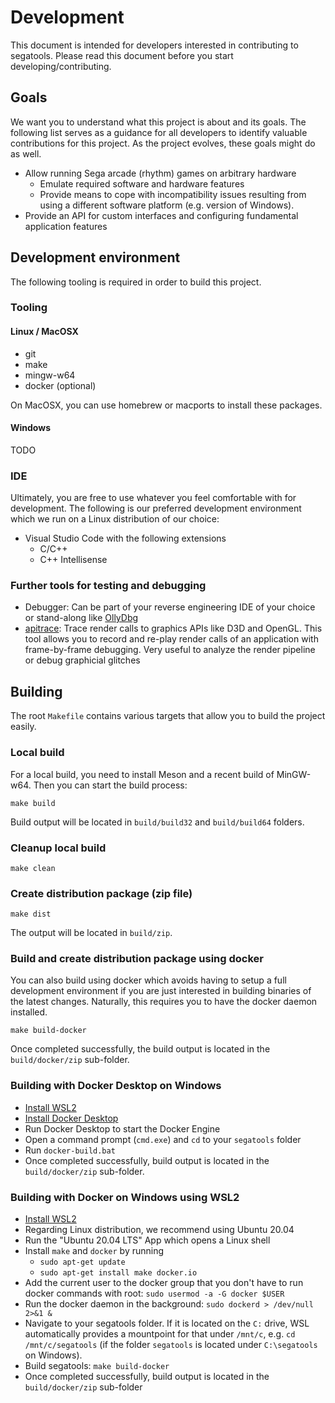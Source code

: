 # Development

This document is intended for developers interested in contributing to segatools. Please read this document before
you start developing/contributing.

## Goals

We want you to understand what this project is about and its goals. The following list serves as a guidance for all
developers to identify valuable contributions for this project. As the project evolves, these goals might do as well.

* Allow running Sega arcade (rhythm) games on arbitrary hardware
  * Emulate required software and hardware features
  * Provide means to cope with incompatibility issues resulting from using a different software platform (e.g. version of Windows).
* Provide an API for custom interfaces and configuring fundamental application features

## Development environment

The following tooling is required in order to build this project.

### Tooling

#### Linux / MacOSX

* git
* make
* mingw-w64
* docker (optional)

On MacOSX, you can use homebrew or macports to install these packages.

#### Windows

TODO

### IDE

Ultimately, you are free to use whatever you feel comfortable with for development. The following is our preferred
development environment which we run on a Linux distribution of our choice:

* Visual Studio Code with the following extensions
  * C/C++
  * C++ Intellisense

### Further tools for testing and debugging

* Debugger: Can be part of your reverse engineering IDE of your choice or stand-along like
[OllyDbg](http://www.ollydbg.de/)
* [apitrace](https://apitrace.github.io/): Trace render calls to graphics APIs like D3D and OpenGL.
This tool allows you to record and re-play render calls of an application with frame-by-frame
debugging. Very useful to analyze the render pipeline or debug graphicial glitches

## Building

The root `Makefile` contains various targets that allow you to build the project easily.

### Local build

For a local build, you need to install Meson and a recent build of MinGW-w64. Then you can start the
build process:

```shell
make build
```

Build output will be located in `build/build32` and `build/build64` folders.

### Cleanup local build

```shell
make clean
```

### Create distribution package (zip file)

```shell
make dist
```

The output will be located in `build/zip`.

### Build and create distribution package using docker

You can also build using docker which avoids having to setup a full development environment if you
are just interested in building binaries of the latest changes. Naturally, this requires you to
have the docker daemon installed.

```shell
make build-docker
```

Once completed successfully, the build output is located in the `build/docker/zip` sub-folder.

### Building with Docker Desktop on Windows

* [Install WSL2](https://docs.microsoft.com/en-us/windows/wsl/install-win10)
* [Install Docker Desktop](https://docs.docker.com/docker-for-windows/install/)
* Run Docker Desktop to start the Docker Engine
* Open a command prompt (`cmd.exe`) and `cd` to your `segatools` folder
* Run `docker-build.bat`
* Once completed successfully, build output is located in the `build/docker/zip` sub-folder.

### Building with Docker on Windows using WSL2

* [Install WSL2](https://docs.microsoft.com/en-us/windows/wsl/install-win10)
* Regarding Linux distribution, we recommend using Ubuntu 20.04
* Run the "Ubuntu 20.04 LTS" App which opens a Linux shell
* Install `make` and `docker` by running
  * `sudo apt-get update`
  * `sudo apt-get install make docker.io`
* Add the current user to the docker group that you don't have to run docker commands with root:
`sudo usermod -a -G docker $USER`
* Run the docker daemon in the background: `sudo dockerd > /dev/null 2>&1 &`
* Navigate to your segatools folder. If it is located on the `C:` drive, WSL automatically provides
a mountpoint for that under `/mnt/c`, e.g. `cd /mnt/c/segatools` (if the folder `segatools` is
located under `C:\segatools` on Windows).
* Build segatools: `make build-docker`
* Once completed successfully, build output is located in the `build/docker/zip` sub-folder